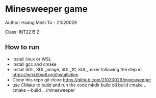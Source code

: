# Minesweeper game 
Author: Hoàng Minh Tú - 21020029

Class: INT2215 2

## How to run
- Install linux or WSL
- Install gcc and cmake
- Install SDL, SDL_image, SDL_ttf, SDL_mixer following the step in https://wiki.libsdl.org/Installation
- Clone this repo
    git clone https://github.com/21020029/minesweeper
- use CMake to build and run the code
    mkdir build
    cd build
    cmake ..
    cmake --build .
    ./minesweeper